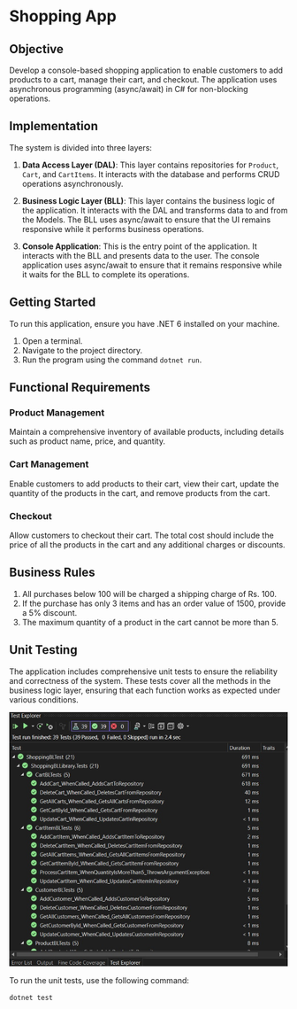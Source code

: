 # Shopping App

## Objective
Develop a console-based shopping application to enable customers to add products to a cart, manage their cart, and checkout. The application uses asynchronous programming (async/await) in C# for non-blocking operations.

## Implementation

The system is divided into three layers:

1. **Data Access Layer (DAL)**: This layer contains repositories for `Product`, `Cart`, and `CartItems`. It interacts with the database and performs CRUD operations asynchronously.

2. **Business Logic Layer (BLL)**: This layer contains the business logic of the application. It interacts with the DAL and transforms data to and from the Models. The BLL uses async/await to ensure that the UI remains responsive while it performs business operations.

3. **Console Application**: This is the entry point of the application. It interacts with the BLL and presents data to the user. The console application uses async/await to ensure that it remains responsive while it waits for the BLL to complete its operations.

## Getting Started

To run this application, ensure you have .NET 6 installed on your machine. 

1. Open a terminal.
2. Navigate to the project directory.
3. Run the program using the command `dotnet run`.

## Functional Requirements

### Product Management
Maintain a comprehensive inventory of available products, including details such as product name, price, and quantity.

### Cart Management
Enable customers to add products to their cart, view their cart, update the quantity of the products in the cart, and remove products from the cart.

### Checkout
Allow customers to checkout their cart. The total cost should include the price of all the products in the cart and any additional charges or discounts.

## Business Rules

1. All purchases below 100 will be charged a shipping charge of Rs. 100.
2. If the purchase has only 3 items and has an order value of 1500, provide a 5% discount.
3. The maximum quantity of a product in the cart cannot be more than 5.

## Unit Testing

The application includes comprehensive unit tests to ensure the reliability and correctness of the system. These tests cover all the methods in the business logic layer, ensuring that each function works as expected under various conditions.

![Testing](./Screenshot%202024-04-26%20174204.jpg)

To run the unit tests, use the following command:

```bash
dotnet test